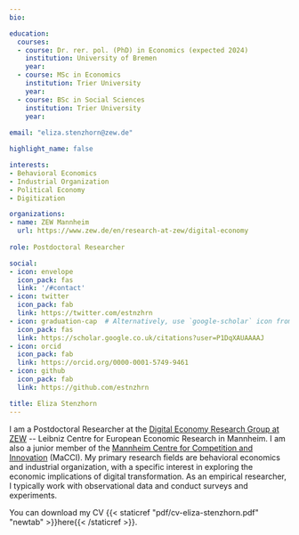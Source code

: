 ```yaml
---
bio: 

education:
  courses: 
  - course: Dr. rer. pol. (PhD) in Economics (expected 2024)
    institution: University of Bremen
    year:
  - course: MSc in Economics
    institution: Trier University
    year: 
  - course: BSc in Social Sciences
    institution: Trier University
    year: 
    
email: "eliza.stenzhorn@zew.de"

highlight_name: false

interests:
- Behavioral Economics
- Industrial Organization
- Political Economy
- Digitization

organizations:
- name: ZEW Mannheim
  url: https://www.zew.de/en/research-at-zew/digital-economy
  
role: Postdoctoral Researcher

social:
- icon: envelope
  icon_pack: fas
  link: '/#contact'
- icon: twitter
  icon_pack: fab
  link: https://twitter.com/estnzhrn
- icon: graduation-cap  # Alternatively, use `google-scholar` icon from `ai` icon pack
  icon_pack: fas
  link: https://scholar.google.co.uk/citations?user=P1DqXAUAAAAJ
- icon: orcid
  icon_pack: fab
  link: https://orcid.org/0000-0001-5749-9461
- icon: github
  icon_pack: fab
  link: https://github.com/estnzhrn

title: Eliza Stenzhorn
---
```


I am a Postdoctoral Researcher at the [Digital Economy Research Group at ZEW](https://www.zew.de/en/research-at-zew/digital-economy#) -- Leibniz Centre for European Economic Research in Mannheim. I am also a junior member of the [Mannheim Centre for Competition and Innovation](https://www.macci-mannheim.eu/macci-mannheim-centre-for-competition-and-innovation/home) (MaCCI). My primary research fields are behavioral economics and industrial organization, with a specific interest in exploring the economic implications of digital transformation. As an empirical researcher, I typically work with observational data and conduct surveys and experiments.

You can download my CV {{< staticref "pdf/cv-eliza-stenzhorn.pdf" "newtab" >}}here{{< /staticref >}}.
